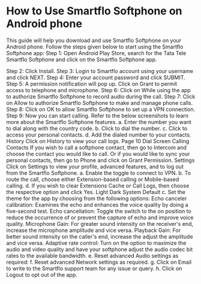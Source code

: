 # How to Use Smartflo Softphone on Android phone

This guide will help you download and use Smartflo Softphone on your Android phone.
Follow the steps given below to start using the Smartflo Softphone app:
Step 1: Open Android Play Store, search for the Tata Tele Smartflo Softphone and click on the Smartflo Softphone app.

Step 2: Click Install.
Step 3: Login to Smartflo account using your username and click NEXT.
Step 4: Enter your account password and click SUBMIT.
Step 5: A permission notification will pop up. Click on Grant to permit access to telephone and microphone.
Step 6: Click on While using the app to authorize Smartflo Softphone to record audio during the call.
Step 7: Click on Allow to authorize Smartflo Softphone to make and manage phone calls.
Step 8: Click on OK to allow Smartflo Softphone to set up a VPN connection.
Step 9: Now you can start calling.
Refer to the below screenshots to learn more about the Smartflo Softphone features.
a. Enter the number you want to dial along with the country code.
b. Click to dial the number.
c. Click to access your personal contacts.
d. Add the dialed number to your contacts.
History
Click on History to view your call logs.
Page 10
Dial Screen
Calling Contacts
If you wish to call a softphone contact, then go to Intercom and choose the contact you would like to call.
Or if you would like to sync your personal contacts, then go to Phone and click on Grant Permission.
Settings
Click on Settings to view your profile, advanced features, and to log out from the Smartflo Softphone.
a. Enable the toggle to connect to VPN.
b. To route the call, choose either Extension-based calling or Mobile-based calling.
d. If you wish to clear Extensions Cache or Call Logs, then choose the respective option and click Yes.
Light
Dark
System Default
c. Set the theme for the app by choosing from the following options:
Echo canceler calibration: Examines the echo and enhances the voice quality by doing a five-second test.
Echo cancellation: Toggle the switch to the on position to reduce the occurrence of or prevent the capture of echo
and improve voice quality.
Microphone Gain: For greater sound intensity on the receiver's end, increase the microphone amplitude and vice
versa.
Playback Gain: For better sound intensity on the caller's end, increase the adjust the amplitude and vice versa.
Adaptive rate control: Turn on the option to maximize the audio and video quality and have your softphone adjust
the audio codec bit rates to the available bandwidth.
e. Reset advanced Audio settings as required:
f. Reset advanced Network settings as required.
g. Click on Email to write to the Smartflo support team for any issue or query.
h. Click on Logout to opt out of the app.
